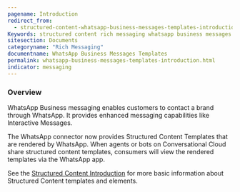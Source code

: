 ```yaml
---
pagename: Introduction
redirect_from:
  - structured-content-whatsapp-business-messages-templates-introduction.html
Keywords: structured content rich messaging whatsapp business messages
sitesection: Documents
categoryname: "Rich Messaging"
documentname: WhatsApp Business Messages Templates
permalink: whatsapp-business-messages-templates-introduction.html
indicator: messaging
---
```


### Overview

WhatsApp Business messaging enables customers to contact a brand through WhatsApp. It provides enhanced messaging capabilities like Interactive Messages.

The WhatsApp connector now provides Structured Content Templates that are rendered by WhatsApp. When agents or bots on Conversational Cloud share structured content templates, consumers will view the rendered templates via the WhatsApp app.

See the [Structured Content Introduction](structured-content-introduction-to-structured-content.html) for more basic information about Structured Content templates and elements.